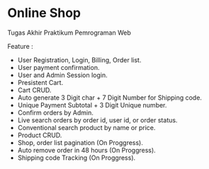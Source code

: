 # Online Shop
Tugas Akhir Praktikum Pemrograman Web

Feature :
- User Registration, Login, Billing, Order list.
- User payment confirmation.
- User and Admin Session login.
- Presistent Cart.
- Cart CRUD.
- Auto generate 3 Digit char + 7 Digit Number for Shipping code.
- Unique Payment Subtotal + 3 Digit Unique number.
- Confirm orders by Admin.
- Live search orders by order id, user id, or order status.
- Conventional search product by name or price.
- Product CRUD.
- Shop, order list pagination (On Proggress).
- Auto remove order in 48 hours (On Proggress).
- Shipping code Tracking (On Proggress).
